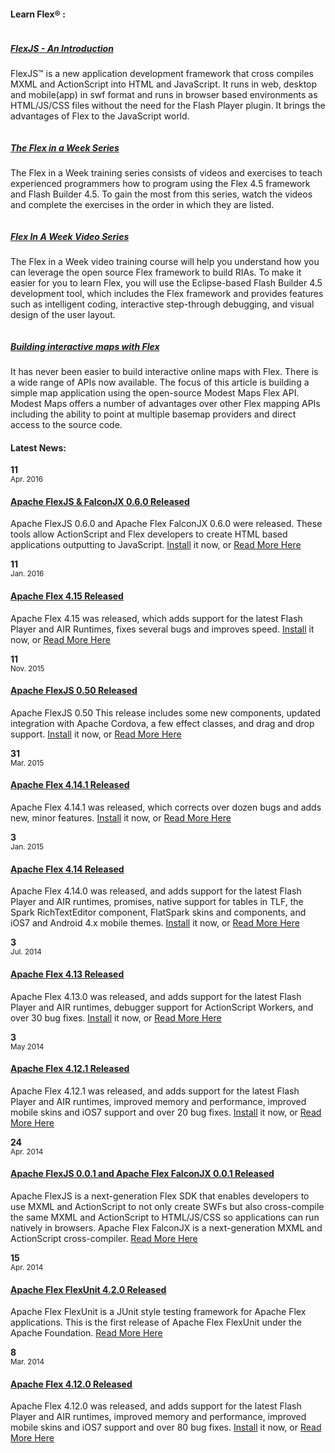 <!-- Learn Flex Start -->
<div class="row-fluid">

<div class="span8">

<div class="headline marginbottom"><h4>Learn Flex® :</h4></div>
<div class="row-fluid">
<!-- Project -->
<div class="span3">
    <div class="picture"><a href="http://www.slideshare.net/bigosmallm/flexjs-an-introduction"><img src="images/training/FlexJSAnIntroduction.png" alt=""/><div class="image-overlay-link"></div></a></div>
    <div class="item-description">
        <h5><a href="http://www.slideshare.net/bigosmallm/flexjs-an-introduction">FlexJS - An Introduction</a></h5>
        <p>FlexJS™ is a new application development framework that cross compiles MXML and ActionScript into HTML and JavaScript. It runs in web, desktop and mobile(app) in swf format and 
		runs in browser based environments as HTML/JS/CSS files without the need for the Flash Player plugin. It brings the advantages of Flex to the JavaScript world.</p>
    </div>
</div>

<!-- Project -->
<div class="span3">
    <div class="picture"><a href="http://www.adobe.com/devnet/flex/videotraining/exercises/ex1_01.html"><img src="images/training/FlexInAWeek.png" alt=""/><div class="image-overlay-link"></div></a></div>
    <div class="item-description">
        <h5><a href="http://www.adobe.com/devnet/flex/videotraining/exercises/ex1_01.html">The Flex in a Week Series</a></h5>
        <p>The Flex in a Week training series consists of videos and exercises to teach experienced programmers how to program using the Flex 4.5 framework and Flash Builder 4.5. To gain the most from this series, watch the videos and complete the exercises in the order in which they are listed.</p>
    </div>
</div>



<!-- Project -->
<div class="span3">
    <div class="picture"><a href="http://www.adobe.com/devnet/flex/videotraining.html"><img src="images/training/FlexInAWeekVideo.png" alt=""/><div class="image-overlay-link"></div></a></div>
    <div class="item-description">
        <h5><a href="http://www.adobe.com/devnet/flex/videotraining.html">Flex In A Week Video Series</a></h5>
        <p>The Flex in a Week video training course will help you understand how you can leverage the open source Flex framework to build RIAs. To make it easier for you to learn Flex, you will use the Eclipse-based Flash Builder 4.5 development tool, which includes the Flex framework and provides features such as intelligent coding, interactive step-through debugging, and visual design of the user layout.</p>
    </div>
</div>

<!-- Project -->
<div class="span3">
    <div class="picture"><a href="http://www.adobe.com/devnet/flex/articles/interactive_maps.html"><img src="images/training/1296459538876.jpg" alt=""/><div class="image-overlay-link"></div></a></div>
    <div class="item-description">
        <h5><a href="http://www.adobe.com/devnet/flex/articles/interactive_maps.html">Building interactive maps with Flex</a></h5>
        <p>It has never been easier to build interactive online maps with Flex. There is a wide range of APIs now available. The focus of this article is building a simple map application using the open-source Modest Maps Flex API. Modest Maps offers a number of advantages over other Flex mapping APIs including the ability to point at multiple basemap providers and direct access to the source code. </p>
    </div>
</div>

</div>

</div>
<!-- Learn Flex End -->
<!-- News Start -->
<div class="span4">

<div class="headline marginbottom"><h4>Latest News:</h4></div>
<div class="row-fluid">

<div class="entry">
<span class="meta"><strong>11</strong><br><small>Apr. 2016</small></span>
<div>
<h4><a href="https://blogs.apache.org/flex/entry/apache_flexjs_0_6_0"><u>Apache FlexJS & FalconJX 0.6.0 Released</u></a></h4>
<p>Apache FlexJS 0.6.0 and Apache Flex FalconJX 0.6.0 were released.  These tools allow ActionScript and Flex developers to create HTML based applications outputting to JavaScript. <a href="http://flex.apache.org/installer.html">Install</a> it now, or <a href="https://blogs.apache.org/flex/entry/apache_flexjs_0_6_0">Read More Here</a></p>
</div>
</div>


<div class="entry">
<span class="meta"><strong>11</strong><br><small>Jan. 2016</small></span>
<div>
<h4><a href="https://blogs.apache.org/flex/entry/apache_flex_4_15_released"><u>Apache Flex 4.15 Released</u></a></h4>
<p>Apache Flex 4.15 was released, which adds support for the latest Flash Player and AIR Runtimes, fixes several bugs and improves speed.  <a href="http://flex.apache.org/installer.html">Install</a> it now, or <a href="https://blogs.apache.org/flex/entry/apache_flex_4_15_released">Read More Here</a></p>
</div>
</div>

<div class="entry">
<span class="meta"><strong>11</strong><br><small>Nov. 2015</small></span>
<div>
<h4><a href="https://blogs.apache.org/flex/entry/apache_flexjs_0_5_0"><u>Apache FlexJS 0.50 Released</u></a></h4>
<p>Apache FlexJS 0.50  This release includes some new components, updated integration with Apache Cordova, a few effect classes, and drag and drop support. <a href="http://flex.apache.org/installer.html">Install</a> it now, or <a href="https://blogs.apache.org/flex/entry/apache_flexjs_0_5_0">Read More Here</a></p>
</div>
</div>

<div class="entry">
<span class="meta"><strong>31</strong><br><small>Mar. 2015</small></span>
<div>
<h4><a href="https://blogs.apache.org/flex/entry/apache_flex_4_14_1"><u>Apache Flex 4.14.1 Released</u></a></h4>
<p>Apache Flex 4.14.1 was released, which corrects over dozen bugs and adds new, minor features.  <a href="http://flex.apache.org/installer.html">Install</a> it now, or <a href="https://blogs.apache.org/flex/entry/apache_flex_4_14_1">Read More Here</a></p>
</div>
</div>


<div class="entry">
<span class="meta"><strong>3</strong><br><small>Jan. 2015</small></span>
<div>
<h4><a href="https://blogs.apache.org/flex/entry/apache_flex_4_14_released"><u>Apache Flex 4.14 Released</u></a></h4>
<p>Apache Flex 4.14.0 was released, and adds support for the latest Flash Player and AIR runtimes, promises, native support for tables in TLF, the Spark RichTextEditor component, FlatSpark skins and components, and iOS7 and Android 4.x mobile themes. <a href="http://flex.apache.org/installer.html">Install</a> it now, or <a href="https://blogs.apache.org/flex/entry/apache_flex_4_14_released">Read More Here</a></p>
</div>
</div>

<div class="entry">
<span class="meta"><strong>3</strong><br><small>Jul. 2014</small></span>
<div>
<h4><a href="https://blogs.apache.org/flex/entry/apache_flex_sdk_4_13"><u>Apache Flex 4.13 Released</u></a></h4>
<p>Apache Flex 4.13.0 was released, and adds support for the latest Flash Player and AIR runtimes, debugger support for ActionScript Workers, and over 30 bug fixes. <a href="http://flex.apache.org/installer.html">Install</a> it now, or <a href="https://blogs.apache.org/flex/entry/apache_flex_sdk_4_13">Read More Here</a></p>
</div>
</div>

<div class="entry">
<span class="meta"><strong>3</strong><br><small>May 2014</small></span>
<div>
<h4><a href="https://blogs.apache.org/flex/entry/apache_flex_4_12_1"><u>Apache Flex 4.12.1 Released</u></a></h4>
<p>Apache Flex 4.12.1 was released, and adds support for the latest Flash Player and AIR runtimes, improved memory and performance, improved mobile skins and iOS7 support and over 20 bug fixes. <a href="http://flex.apache.org/installer.html">Install</a> it now, or <a href="https://blogs.apache.org/flex/entry/apache_flex_4_12_1">Read More Here</a></p>
</div>
</div>

<div class="entry">
<span class="meta"><strong>24</strong><br><small>Apr. 2014</small></span>
<div>
<h4><a href="https://blogs.apache.org/flex/entry/apache_flexjs_0_0_1"><u>Apache FlexJS 0.0.1 and Apache Flex FalconJX 0.0.1 Released</u></a></h4>
<p>Apache FlexJS is a next-generation Flex SDK that enables developers to use MXML and ActionScript to not only create SWFs but also cross-compile the same MXML and ActionScript to HTML/JS/CSS so applications can run natively in browsers. Apache Flex FalconJX is a next-generation MXML and ActionScript cross-compiler. <a href="https://blogs.apache.org/flex/entry/apache_flexjs_0_0_1">Read More Here</a></p>
</div>
</div>


<div class="entry">
<span class="meta"><strong>15</strong><br><small>Apr. 2014</small></span>
<div>
<h4><a href="https://blogs.apache.org/flex/entry/apache_flex_flexunit_4_2"><u>Apache Flex FlexUnit 4.2.0 Released</u></a></h4>
<p>Apache Flex FlexUnit is a JUnit style testing framework for Apache Flex applications.  This is the first release of Apache Flex FlexUnit under the Apache Foundation. <a href="https://blogs.apache.org/flex/entry/apache_flex_flexunit_4_2">Read More Here</a></p>
</div>
</div>

<div class="entry">
<span class="meta"><strong>8</strong><br><small>Mar. 2014</small></span>
<div>
<h4><a href="https://blogs.apache.org/flex/entry/apache_flex_4_12_0"><u>Apache Flex 4.12.0 Released</u></a></h4>
<p>Apache Flex 4.12.0 was released, and adds support for the latest Flash Player and AIR runtimes, improved memory and performance, improved mobile skins and iOS7 support and over 80 bug fixes. <a href="http://flex.apache.org/installer.html">Install</a> it now, or <a href="https://blogs.apache.org/flex/entry/apache_flex_4_12_0">Read More Here</a></p>
</div>
</div>

</div>


</div>

</div>
<!-- News  End -->
